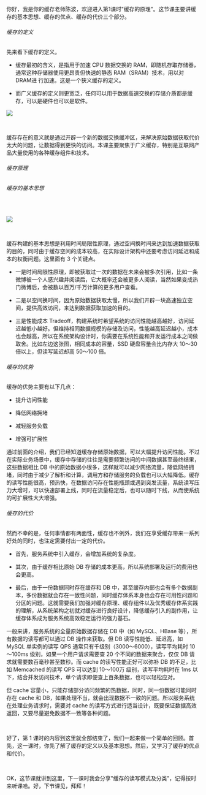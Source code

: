 你好，我是你的缓存老师陈波，欢迎进入第1课时"缓存的原理"。这节课主要讲缓存的基本思想、缓存的优点、缓存的代价三个部分。

###### 缓存的定义

先来看下缓存的定义。

* 缓存最初的含义，是指用于加速 CPU 数据交换的 RAM，即随机存取存储器，通常这种存储器使用更昂贵但快速的静态 RAM（SRAM）技术，用以对 DRAM进 行加速。这是一个狭义缓存的定义。

* 而广义缓存的定义则更宽泛，任何可以用于数据高速交换的存储介质都是缓存，可以是硬件也可以是软件。

![](http://s0.lgstatic.com/i/image2/M01/99/6F/CgoB5l2kRNCAb-sUAABvQzE04y0542.png)

<br />

缓存存在的意义就是通过开辟一个新的数据交换缓冲区，来解决原始数据获取代价太大的问题，让数据得到更快的访问。本课主要聚焦于广义缓存，特别是互联网产品大量使用的各种缓存组件和技术。

###### 缓存原理

###### 缓存的基本思想

<br />

![](http://s0.lgstatic.com/i/image2/M01/99/8F/CgotOV2kRNCAA-2iAAFIp9OGLeU604.png)

<br />

缓存构建的基本思想是利用时间局限性原理，通过空间换时间来达到加速数据获取的目的，同时由于缓存空间的成本较高，在实际设计架构中还要考虑访问延迟和成本的权衡问题。这里面有 3 个关键点。

* 一是时间局限性原理，即被获取过一次的数据在未来会被多次引用，比如一条微博被一个人感兴趣并阅读后，它大概率还会被更多人阅读，当然如果变成热门微博后，会被数以百万/千万计算的更多用户查看。

* 二是以空间换时间，因为原始数据获取太慢，所以我们开辟一块高速独立空间，提供高效访问，来达到数据获取加速的目的。

* 三是性能成本 Tradeoff，构建系统时希望系统的访问性能越高越好，访问延迟越低小越好。但维持相同数据规模的存储及访问，性能越高延迟越小，成本也会越高，所以在系统架构设计时，你需要在系统性能和开发运行成本之间做取舍。比如左边这张图，相同成本的容量，SSD 硬盘容量会比内存大 10～30 倍以上，但读写延迟却高 50～100 倍。

###### 缓存的优势

缓存的优势主要有以下几点：

* 提升访问性能

* 降低网络拥堵

* 减轻服务负载

* 增强可扩展性

通过前面的介绍，我们已经知道缓存存储原始数据，可以大幅提升访问性能。不过在实际业务场景中，缓存中存储的往往是需要频繁访问的中间数据甚至最终结果，这些数据相比 DB 中的原始数据小很多，这样就可以减少网络流量，降低网络拥堵，同时由于减少了解析和计算，调用方和存储服务的负载也可以大幅降低。缓存的读写性能很高，预热快，在数据访问存在性能瓶颈或遇到突发流量，系统读写压力大增时，可以快速部署上线，同时在流量稳定后，也可以随时下线，从而使系统的可扩展性大大增强。

###### 缓存的代价

然而不幸的是，任何事情都有两面性，缓存也不例外，我们在享受缓存带来一系列好处的同时，也注定需要付出一定的代价。

* 首先，服务系统中引入缓存，会增加系统的复杂度。

* 其次，由于缓存相比原始 DB 存储的成本更高，所以系统部署及运行的费用也会更高。

* 最后，由于一份数据同时存在缓存和 DB 中，甚至缓存内部也会有多个数据副本，多份数据就会存在一致性问题，同时缓存体系本身也会存在可用性问题和分区的问题。这就需要我们加强对缓存原理、缓存组件以及优秀缓存体系实践的理解，从系统架构之初就对缓存进行良好设计，降低缓存引入的副作用，让缓存体系成为服务系统高效稳定运行的强力基石。

一般来讲，服务系统的全量原始数据存储在 DB 中（如 MySQL、HBase 等），所有数据的读写都可以通过 DB 操作来获取。但 DB 读写性能低、延迟高，如 MySQL 单实例的读写 QPS 通常只有千级别（3000～6000），读写平均耗时 10～100ms 级别，如果一个用户请求需要查 20 个不同的数据来聚合，仅仅 DB 请求就需要数百毫秒甚至数秒。而 cache 的读写性能正好可以弥补 DB 的不足，比如 Memcached 的读写 QPS 可以达到 10～100万 级别，读写平均耗时在 1ms 以下，结合并发访问技术，单个请求即便查上百条数据，也可以轻松应对。

但 cache 容量小，只能存储部分访问频繁的热数据，同时，同一份数据可能同时存在 cache 和 DB，如果处理不当，就会出现数据不一致的问题。所以服务系统在处理业务请求时，需要对 cache 的读写方式进行适当设计，既要保证数据高效返回，又要尽量避免数据不一致等各种问题。

<br />

好了，第 1 课时的内容到这里就全部结束了，我们一起来做一个简单的回顾。首先，这一课时，你先了解了缓存的定义以及基本思想。然后，又学习了缓存的优点和代价。

<br />

OK，这节课就讲到这里，下一课时我会分享"缓存的读写模式及分类"，记得按时来听课哈。好，下节课见，拜拜！

<br />

